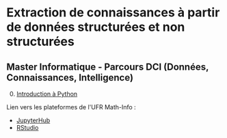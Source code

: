 # Extraction de connaissances à partir de données structurées et non structurées

## Master Informatique - Parcours DCI (Données, Connaissances, Intelligence)

0. [Introduction à Python](seance1-intro-python.html)

Lien vers les plateformes de l'UFR Math-Info : 
- [JupyterHub](https://jupyter.ens.math-info.univ-paris5.fr/)
- [RStudio](https://rstudio.ens.math-info.univ-paris5.fr/)

<!--
10 séances de 3 heures avec comme sujet : dataming/textmining
sous python ?


1. Manipulation de données
2. Visualisation de données
3. Analyse de données (ACP, AFC...)
4. Clustering
5. Scoring via régression logistique(?)
6. Arbres de décision
7. Règles d'association
8. Réseaux de neurones (MLP)
9. Evaluation
-->
